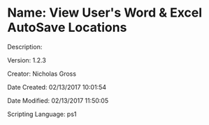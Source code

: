 ﻿# Name: View User's Word & Excel AutoSave Locations

Description: 

Version: 1.2.3

Creator: Nicholas Gross

Date Created: 02/13/2017 10:01:54

Date Modified: 02/13/2017 11:50:05

Scripting Language: ps1

